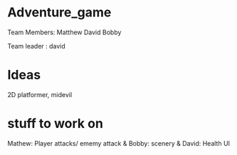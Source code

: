 # Adventure_game
Team Members: Matthew David Bobby

Team leader : david


# Ideas
2D platformer, midevil

# stuff to work on
Mathew: Player attacks/ ememy attack
&
Bobby: scenery
&
David: Health UI


